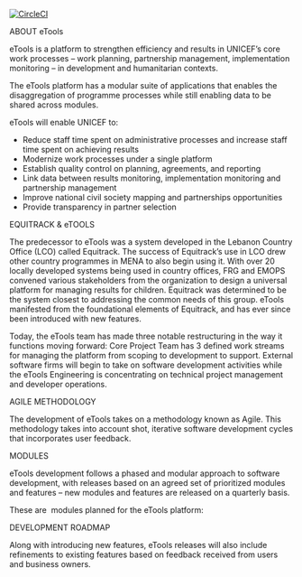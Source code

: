 [![CircleCI](https://circleci.com/gh/unicef/etools/tree/master.svg?style=svg)](https://circleci.com/gh/unicef/etools/tree/master)

<span class="c0 c2"></span>

<span class="c5 c0">ABOUT eTools</span>

<span class="c0 c2">eTools is&nbsp;a platform to strengthen efficiency and results in UNICEF’s core work processes – work planning, partnership management, implementation monitoring – in development and humanitarian contexts. </span>

<span class="c0"></span>

<span class="c0">The eTools platform has a modular suite of applications that enables the disaggregation of programme processes while still enabling data to be shared across modules. </span>

<span class="c0"></span>

<span class="c0">eTools will enable UNICEF to: </span>

*   <span class="c6 c0">Reduce staff time spent on administrative processes and increase staff time spent on achieving results </span>
*   <span class="c6 c0">Modernize work processes under a single platform </span>
*   <span class="c0 c6">Establish quality control on planning, agreements, and reporting </span>
*   <span class="c6 c0">Link data between results monitoring, implementation monitoring and partnership management </span>
*   <span class="c6 c0">Improve national civil society mapping and partnerships opportunities </span>
*   <span class="c6 c0">Provide transparency in partner selection</span>

<span class="c0"></span>

<span class="c5 c0">EQUITRACK & eTOOLS</span>

<span class="c0">The predecessor to eTools was a system developed in the Lebanon Country Office (LCO) called Equitrack. The success of Equitrack’s use in LCO drew other country programmes in MENA to also begin using it. With over 20 locally developed systems being used in country offices, FRG and EMOPS convened various stakeholders from the organization to design a universal platform for managing results for children. Equitrack was determined to be the system closest to addressing the common needs of this group. eTools manifested from the foundational elements of Equitrack, and has ever since been introduced with new features.</span>

<span class="c0"></span>

<span class="c0">Today, the eTools team has made three notable restructuring in the way it functions moving forward: Core Project Team has 3 defined work streams for managing the platform from scoping to development to support. External software firms will begin to take on software development activities while the eTools Engineering is concentrating on technical project management and developer operations.</span>

<span class="c0"></span>

<span class="c0"></span>



<span class="c5 c0"></span>

<span class="c0 c5">AGILE METHODOLOGY</span>

<span class="c0">The development of eTools takes on a methodology known as Agile. This methodology takes into account shot, iterative software development cycles that incorporates user feedback.</span>

<span class="c0"></span>

<span class="c5 c0">MODULES</span>

<span class="c0 c2">eTools development follows a phased and modular approach to software development, with releases based on an agreed set of prioritized modules and features – new modules and features are released on a quarterly basis. </span>

<span class="c0"></span>

<span class="c0">These are &nbsp;modules planned for the eTools platform:</span>


<span class="c0"></span>

<span class="c5 c0">DEVELOPMENT ROADMAP</span>

<span class="c0"></span>

<span class="c0">Along with introducing new features, eTools releases will also include refinements to existing features based on feedback received from users and business owners.</span>

<span class="c5 c0"></span>


<span class="c0"></span>

<span class="c0"></span>

<span class="c0"></span>

<span class="c0 c2"></span>

<span class="c0"></span>

<span class="c0"></span>

<span class="c0"></span>

<span class="c0"></span>
